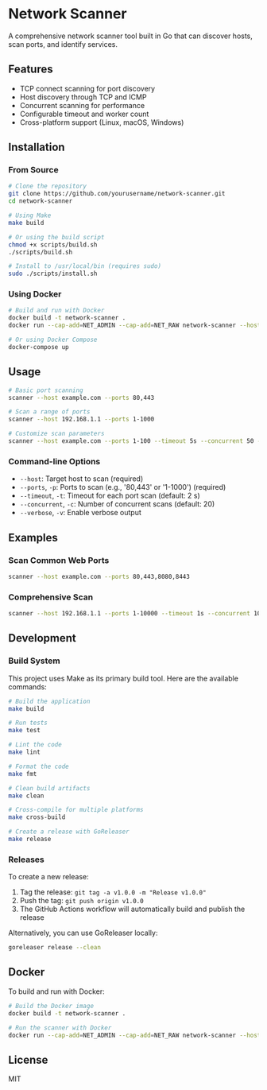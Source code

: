 # Network Scanner

A comprehensive network scanner tool built in Go that can discover hosts, scan ports, and identify services.

## Features

- TCP connect scanning for port discovery
- Host discovery through TCP and ICMP
- Concurrent scanning for performance
- Configurable timeout and worker count
- Cross-platform support (Linux, macOS, Windows)

## Installation

### From Source

```bash
# Clone the repository
git clone https://github.com/yourusername/network-scanner.git
cd network-scanner

# Using Make
make build

# Or using the build script
chmod +x scripts/build.sh
./scripts/build.sh

# Install to /usr/local/bin (requires sudo)
sudo ./scripts/install.sh
```

### Using Docker

```bash
# Build and run with Docker
docker build -t network-scanner .
docker run --cap-add=NET_ADMIN --cap-add=NET_RAW network-scanner --host example.com --ports 80,443

# Or using Docker Compose
docker-compose up
```

## Usage

```bash
# Basic port scanning
scanner --host example.com --ports 80,443

# Scan a range of ports
scanner --host 192.168.1.1 --ports 1-1000

# Customize scan parameters
scanner --host example.com --ports 1-100 --timeout 5s --concurrent 50 --verbose
```

### Command-line Options

- `--host`: Target host to scan (required)
- `--ports`, `-p`: Ports to scan (e.g., '80,443' or '1-1000') (required)
- `--timeout`, `-t`: Timeout for each port scan (default: 2 s)
- `--concurrent`, `-c`: Number of concurrent scans (default: 20)
- `--verbose`, `-v`: Enable verbose output

## Examples

### Scan Common Web Ports

```bash
scanner --host example.com --ports 80,443,8080,8443
```

### Comprehensive Scan

```bash
scanner --host 192.168.1.1 --ports 1-10000 --timeout 1s --concurrent 100 --verbose
```

## Development

### Build System

This project uses Make as its primary build tool. Here are the available commands:

```bash
# Build the application
make build

# Run tests
make test

# Lint the code
make lint

# Format the code
make fmt

# Clean build artifacts
make clean

# Cross-compile for multiple platforms
make cross-build

# Create a release with GoReleaser
make release
```

### Releases

To create a new release:

1. Tag the release: `git tag -a v1.0.0 -m "Release v1.0.0"`
2. Push the tag: `git push origin v1.0.0`
3. The GitHub Actions workflow will automatically build and publish the release

Alternatively, you can use GoReleaser locally:

```bash
goreleaser release --clean
```

## Docker

To build and run with Docker:

```bash
# Build the Docker image
docker build -t network-scanner .

# Run the scanner with Docker
docker run --cap-add=NET_ADMIN --cap-add=NET_RAW network-scanner --host example.com --ports 80,443
```

## License

MIT